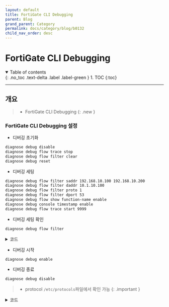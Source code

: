 ```yaml
---
layout: default
title: FortiGate CLI Debugging
parent: Blog
grand_parent: Category
permalink: docs/category/blog/b0132
child_nav_order: desc
---
```


# FortiGate CLI Debugging

<details open markdown="block">
  <summary>
    Table of contents
  </summary>
  {: .no_toc .text-delta .label .label-green }
1. TOC
{:toc}
</details>

---

## 개요

> - FortiGate CLI Debugging
{: .new }

### FortiGate CLI Debugging 설정

- 디버깅 초기화

```bash
diagnose debug disable
diagnose debug flow trace stop
diagnose debug flow filter clear
diagnose debug reset
```

- 디버깅 세팅

```bash
diagnose debug flow filter saddr 192.168.10.100 192.168.10.200
diagnose debug flow filter daddr 10.1.10.100
diagnose debug flow filter proto 1
diagnose debug flow filter dport 53
diagnose debug flow show function-name enable
diagnose debug console timestamp enable
diagnose debug flow trace start 9999
```

- 디버깅 세팅 확인

```bash
diagnose debug flow filter
```

<details markdown="block">
  <summary>
    코드
  </summary>
  {: .text-delta .label .label-green }

```bash
        vf: any
        proto: 1-1
        Host addr: any
        host saddr: 192.168.10.100-192.168.10.200
        host daddr: 10.1.10.100-10.1.10.100
        port: any
        sport: any
        dport: 53-53
```

</details>

- 디버깅 시작

```bash
diagnose debug enable
```

- 디버깅 종료

```bash
diagnose debug disable
```

> - protocol `/etc/protocols`파일에서 확인 가능
{: .important }

<details markdown="block">
  <summary>
    코드
  </summary>
  {: .text-delta .label .label-green }
  
```bash
# Internet (IP) protocols
#
# Updated from http://www.iana.org/assignments/protocol-numbers and other
# sources.
# New protocols will be added on request if they have been officially
# assigned by IANA and are not historical.
# If you need a huge list of used numbers please install the nmap package.

ip	0	IP		# internet protocol, pseudo protocol number
hopopt	0	HOPOPT		# IPv6 Hop-by-Hop Option [RFC1883]
icmp	1	ICMP		# internet control message protocol
igmp	2	IGMP		# Internet Group Management
ggp	3	GGP		# gateway-gateway protocol
ipencap	4	IP-ENCAP	# IP encapsulated in IP (officially ``IP'')
st	5	ST		# ST datagram mode
tcp	6	TCP		# transmission control protocol
egp	8	EGP		# exterior gateway protocol
igp	9	IGP		# any private interior gateway (Cisco)
pup	12	PUP		# PARC universal packet protocol
udp	17	UDP		# user datagram protocol
hmp	20	HMP		# host monitoring protocol
xns-idp	22	XNS-IDP		# Xerox NS IDP
rdp	27	RDP		# "reliable datagram" protocol
iso-tp4	29	ISO-TP4		# ISO Transport Protocol class 4 [RFC905]
dccp	33	DCCP		# Datagram Congestion Control Prot. [RFC4340]
xtp	36	XTP		# Xpress Transfer Protocol
ddp	37	DDP		# Datagram Delivery Protocol
idpr-cmtp 38	IDPR-CMTP	# IDPR Control Message Transport
ipv6	41	IPv6		# Internet Protocol, version 6
ipv6-route 43	IPv6-Route	# Routing Header for IPv6
ipv6-frag 44	IPv6-Frag	# Fragment Header for IPv6
idrp	45	IDRP		# Inter-Domain Routing Protocol
rsvp	46	RSVP		# Reservation Protocol
gre	47	GRE		# General Routing Encapsulation
esp	50	IPSEC-ESP	# Encap Security Payload [RFC2406]
ah	51	IPSEC-AH	# Authentication Header [RFC2402]
skip	57	SKIP		# SKIP
ipv6-icmp 58	IPv6-ICMP	# ICMP for IPv6
ipv6-nonxt 59	IPv6-NoNxt	# No Next Header for IPv6
ipv6-opts 60	IPv6-Opts	# Destination Options for IPv6
rspf	73	RSPF CPHB	# Radio Shortest Path First (officially CPHB)
vmtp	81	VMTP		# Versatile Message Transport
eigrp	88	EIGRP		# Enhanced Interior Routing Protocol (Cisco)
ospf	89	OSPFIGP		# Open Shortest Path First IGP
ax.25	93	AX.25		# AX.25 frames
ipip	94	IPIP		# IP-within-IP Encapsulation Protocol
etherip	97	ETHERIP		# Ethernet-within-IP Encapsulation [RFC3378]
encap	98	ENCAP		# Yet Another IP encapsulation [RFC1241]
#	99			# any private encryption scheme
pim	103	PIM		# Protocol Independent Multicast
ipcomp	108	IPCOMP		# IP Payload Compression Protocol
vrrp	112	VRRP		# Virtual Router Redundancy Protocol [RFC5798]
l2tp	115	L2TP		# Layer Two Tunneling Protocol [RFC2661]
isis	124	ISIS		# IS-IS over IPv4
sctp	132	SCTP		# Stream Control Transmission Protocol
fc	133	FC		# Fibre Channel
mobility-header 135 Mobility-Header # Mobility Support for IPv6 [RFC3775]
udplite	136	UDPLite		# UDP-Lite [RFC3828]
mpls-in-ip 137	MPLS-in-IP	# MPLS-in-IP [RFC4023]
manet	138			# MANET Protocols [RFC5498]
hip	139	HIP		# Host Identity Protocol
shim6	140	Shim6		# Shim6 Protocol [RFC5533]
wesp	141	WESP		# Wrapped Encapsulating Security Payload
rohc	142	ROHC		# Robust Header Compression
```

</details>
